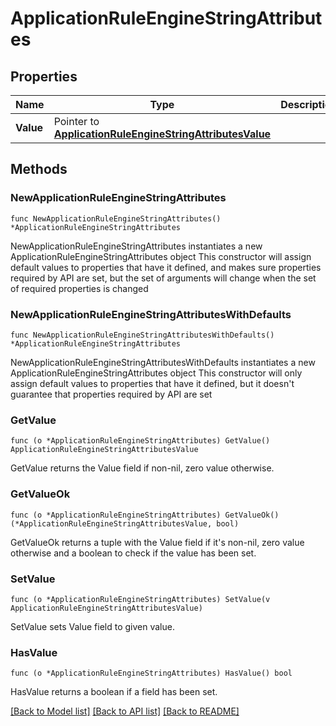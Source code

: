 # ApplicationRuleEngineStringAttributes

## Properties

Name | Type | Description | Notes
------------ | ------------- | ------------- | -------------
**Value** | Pointer to [**ApplicationRuleEngineStringAttributesValue**](ApplicationRuleEngineStringAttributesValue.md) |  | [optional] 

## Methods

### NewApplicationRuleEngineStringAttributes

`func NewApplicationRuleEngineStringAttributes() *ApplicationRuleEngineStringAttributes`

NewApplicationRuleEngineStringAttributes instantiates a new ApplicationRuleEngineStringAttributes object
This constructor will assign default values to properties that have it defined,
and makes sure properties required by API are set, but the set of arguments
will change when the set of required properties is changed

### NewApplicationRuleEngineStringAttributesWithDefaults

`func NewApplicationRuleEngineStringAttributesWithDefaults() *ApplicationRuleEngineStringAttributes`

NewApplicationRuleEngineStringAttributesWithDefaults instantiates a new ApplicationRuleEngineStringAttributes object
This constructor will only assign default values to properties that have it defined,
but it doesn't guarantee that properties required by API are set

### GetValue

`func (o *ApplicationRuleEngineStringAttributes) GetValue() ApplicationRuleEngineStringAttributesValue`

GetValue returns the Value field if non-nil, zero value otherwise.

### GetValueOk

`func (o *ApplicationRuleEngineStringAttributes) GetValueOk() (*ApplicationRuleEngineStringAttributesValue, bool)`

GetValueOk returns a tuple with the Value field if it's non-nil, zero value otherwise
and a boolean to check if the value has been set.

### SetValue

`func (o *ApplicationRuleEngineStringAttributes) SetValue(v ApplicationRuleEngineStringAttributesValue)`

SetValue sets Value field to given value.

### HasValue

`func (o *ApplicationRuleEngineStringAttributes) HasValue() bool`

HasValue returns a boolean if a field has been set.


[[Back to Model list]](../README.md#documentation-for-models) [[Back to API list]](../README.md#documentation-for-api-endpoints) [[Back to README]](../README.md)


